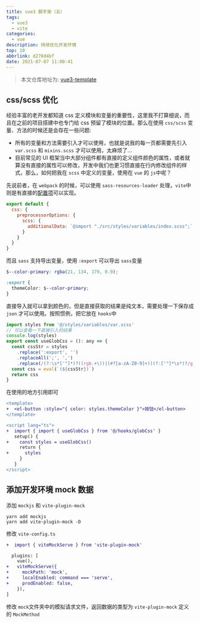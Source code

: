 ```yaml
---
title: vue3 脚手架（五）
tags:
  - vue3
  - vite
categories:
  - vue
description: 持续优化开发环境
top: 10
abbrlink: d278d4bf
date: 2021-07-07 11:00:41
---
```


> 本文仓库地址为: [vue3-template](https://github.com/lost-dream/vue3-template)

## css/scss 优化

经验丰富的老开发都知道 css 定义模块和变量的重要性，这里我不打算细说，而且在之前的项目搭建中也专门给 css 预留了模块的位置。那么在使用 `css/scss` 变量、方法的时候还是会存在一些问题:

+ 所有的变量和方法需要引入才可以使用，也就是说我的每一页都需要先引入 `var.scss` 和 `mixins.scss` 才可以使用，太麻烦了...
+ 目前常见的 UI 框架当中大部分组件都有直接的定义组件颜色的属性，或者就算没有直接的属性可以修改，开发中我们也更习惯直接在行内修改组件的样式，那么，如何把我在 `scss` 中定义的变量，使用在 `vue` 的 `js`中呢？

先说前者，在 `webpack` 的时候，可以使用 `sass-resources-loader` 处理，`vite`中则是有直接的[配置项](https://cn.vitejs.dev/config/#css-preprocessoroptions)可以实现。

```js
export default {
  css: {
    preprocessorOptions: {
      scss: {
        additionalData: `@import "./src/styles/variables/index.scss";`
      }
    }
  }
}
```

而且 `sass` 支持导出变量，使用 `:export` 可以导出 `sass`变量

```scss
$--color-primary: rgba(21, 134, 179, 0.9);

:export {
  themeColor: $--color-primary;
}
```

直接导入就可以拿到颜色的，但是直接获取的结果是纯文本，需要处理一下保存成 `json` 才可以使用。按照惯例，把它放在 `hooks`中

```js /src/hooks/glob.ts
import styles from '@/styles/variables/var.scss'
// 可以查看一下直接引入的结果
console.log(styles)
export const useGlobCss = (): any => {
  const cssStr = styles
    .replace(':export', '')
    .replaceAll(';', ',')
    .replace(/(?:\s*['"]*)?((rgb.+\))|(#?[a-zA-Z0-9]+))(?:['"]*\s*)?/g, "'$1'")
  const css = eval(`(${cssStr})`)
  return css
}
```

在使用的地方引用即可

```diff /src/views/Home/index.vue
<template>
+  <el-button :style="{ color: styles.themeColor }">按钮</el-button>
</template>

<script lang="ts">
+  import { import { useGlobCss } from '@/hooks/globCss' }
   setup() {
+    const styles = useGlobCss()
     return {
+      styles
     }
   }
</script>
```

## 添加开发环境 mock 数据

添加 `mockjs` 和 `vite-plugin-mock`

```shell
yarn add mockjs
yarn add vite-plugin-mock -D
```

修改 `vite-config.ts`

```diff
+  import { viteMockServe } from 'vite-plugin-mock'

  plugins: [
    vue(),
+   viteMockServe({
+     mockPath: 'mock',
+     localEnabled: command === 'serve',
+     prodEnabled: false,
    }),
]
```

修改 `mock`文件夹中的模拟请求文件，返回数据的类型为 `vite-plugin-mock` 定义的 `MockMethod`
